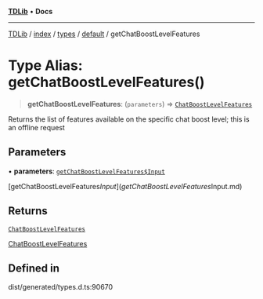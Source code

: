 [**TDLib**](../../../../../../README.md) • **Docs**

***

[TDLib](../../../../../../modules.md) / [index](../../../../../README.md) / [types](../../../README.md) / [default](../README.md) / getChatBoostLevelFeatures

# Type Alias: getChatBoostLevelFeatures()

> **getChatBoostLevelFeatures**: (`parameters`) => [`ChatBoostLevelFeatures`](ChatBoostLevelFeatures-1.md)

Returns the list of features available on the specific chat boost level; this is an offline request

## Parameters

• **parameters**: [`getChatBoostLevelFeatures$Input`](getChatBoostLevelFeatures$Input.md)

[getChatBoostLevelFeatures$Input](getChatBoostLevelFeatures$Input.md)

## Returns

[`ChatBoostLevelFeatures`](ChatBoostLevelFeatures-1.md)

[ChatBoostLevelFeatures](ChatBoostLevelFeatures-1.md)

## Defined in

dist/generated/types.d.ts:90670
